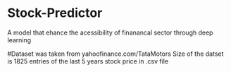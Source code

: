 # Stock-Predictor
A  model that ehance the acessibility of finanancal sector  through deep learning

#Dataset was taken from yahoofinance.com/TataMotors
Size of the datset is 1825 entries of the last 5 years stock price in .csv file
